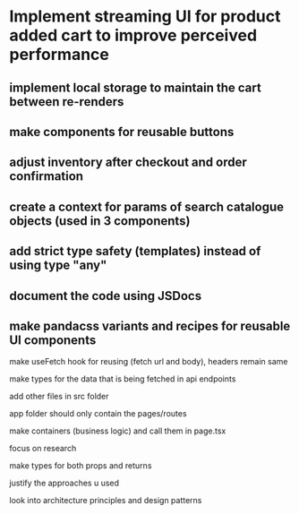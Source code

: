# Implement streaming UI for product added cart to improve perceived performance

## implement local storage to maintain the cart between re-renders

## make components for reusable buttons

## adjust inventory after checkout and order confirmation

## create a context for params of search catalogue objects (used in 3 components)

## add strict type safety (templates) instead of using type "any"

## document the code using JSDocs

## make pandacss variants and recipes for reusable UI components




make useFetch hook for reusing (fetch url and body), headers remain same

make types for the data that is being fetched in api endpoints

add other files in src folder

app folder should only contain the pages/routes

make containers (business logic) and call them in page.tsx

focus on research

make types for both props and returns

justify the approaches u used

look into architecture principles and design patterns